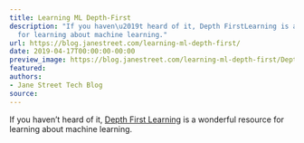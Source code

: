 ```yaml
---
title: Learning ML Depth-First
description: "If you haven\u2019t heard of it, Depth FirstLearning is awonderful resource
  for learning about machine learning."
url: https://blog.janestreet.com/learning-ml-depth-first/
date: 2019-04-17T00:00:00-00:00
preview_image: https://blog.janestreet.com/learning-ml-depth-first/Depth_First_Realigned.svg
featured:
authors:
- Jane Street Tech Blog
source:
---
```


<p>If you haven&rsquo;t heard of it, <a href="https://www.depthfirstlearning.com/2018/DFL-Fellowship">Depth First
Learning</a> is a
wonderful resource for learning about machine learning.</p>


